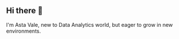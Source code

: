 ## Hi there 👋
I'm Asta Vale, new to Data Analytics world, but eager to grow in new environments. 

<!--
**AstaVale366/AstaVale366** is a ✨ _special_ ✨ repository because its `README.md` (this file) appears on your GitHub profile.

About me:

- 🔭 I’m currently working as Project Manager (over 17 years experience)
- 🌱 I’m currently learning Data Analytics at Turing College
- 👨‍👩‍👦‍👦 Raising two wonderfull boys and a noughty dog
- 💖 I have a passion for new adwentures 
-->

